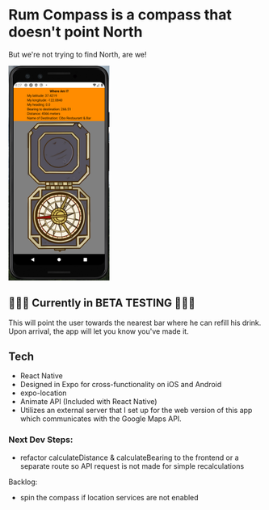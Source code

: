 # Rum Compass is a compass that doesn't point North

But we're not trying to find North, are we!

<img src="/screen-shot_details.png" alt="screenshot" width="200"/>
<!-- ![Alt text](/screen-shot_details.png "Screenshot") -->

## 🧪🧪🧪 Currently in BETA TESTING 🧪🧪🧪
This will point the user towards the nearest bar where he can refill his drink.
Upon arrival, the app will let you know you've made it.

## Tech

- React Native
- Designed in Expo for cross-functionality on iOS and Android
- expo-location
- Animate API (Included with React Native)
- Utilizes an external server that I set up for the web version of this app which communicates with the Google Maps API.

### Next Dev Steps:

- refactor calculateDistance & calculateBearing to the frontend or a separate route so API request is not made for simple recalculations

Backlog:
- spin the compass if location services are not enabled